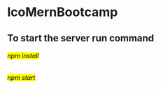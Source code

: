 # lcoMernBootcamp
## To start the server run command
###### <mark>npm install</mark>
###### <mark>npm start</mark>
